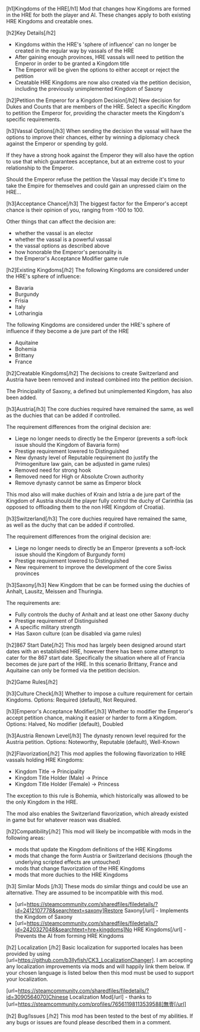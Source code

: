 [h1]Kingdoms of the HRE[/h1]
Mod that changes how Kingdoms are formed in the HRE for both the player and AI.
These changes apply to both existing HRE Kingdoms and creatable ones.

[h2]Key Details[/h2]
* Kingdoms within the HRE's 'sphere of influence' can no longer be created in the regular way by vassals of the HRE
* After gaining enough provinces, HRE vassals will need to petition the Emperor in order to be granted a Kingdom title
* The Emperor will be given the options to either accept or reject the petition
* Creatable HRE Kingdoms are now also created via the petition decision, including the previously unimplemented Kingdom of Saxony 

[h2]Petition the Emperor for a Kingdom Decision[/h2]
New decision for Dukes and Counts that are members of the HRE. 
Select a specific Kingdom to petition the Emperor for, providing the character meets the Kingdom's specific requirements.

[h3]Vassal Options[/h3]
When sending the decision the vassal will have the options to improve their chances, either by winning a diplomacy check
against the Emperor or spending by gold.

If they have a strong hook against the Emperor they will also have the option to use that which guarantees acceptance, 
but at an extreme cost to your relationship to the Emperor.

Should the Emperor refuse the petition the Vassal may decide it's time to take the Empire for themselves and could gain 
an unpressed claim on the HRE...

[h3]Acceptance Chance[/h3]
The biggest factor for the Emperor's accept chance is their opinion of you, ranging from -100 to 100.

Other things that can affect the decision are:
* whether the vassal is an elector
* whether the vassal is a powerful vassal
* the vassal options as described above
* how honorable the Emperor's personality is
* the Emperor's Acceptance Modifier game rule

[h2]Existing Kingdoms[/h2]
The following Kingdoms are considered under the HRE's sphere of influence:
* Bavaria
* Burgundy
* Frisia
* Italy
* Lotharingia

The following Kingdoms are considered under the HRE's sphere of influence if they become a de jure part of the HRE
* Aquitaine
* Bohemia
* Brittany
* France

[h2]Creatable Kingdoms[/h2]
The decisions to create Switzerland and Austria have been removed and instead combined into the petition decision.

The Principality of Saxony, a defined but unimplemented Kingdom, has also been added.

[h3]Austria[/h3]
The core duchies required have remained the same, as well as the duchies that can be added if controlled.

The requirement differences from the original decision are:
* Liege no longer needs to directly be the Emperor (prevents a soft-lock issue should the Kingdom of Bavaria form)
* Prestige requirement lowered to Distinguished
* New dynasty level of Reputable requirement (to justify the Primogeniture law gain, can be adjusted in game rules) 
* Removed need for strong hook
* Removed need for High or Absolute Crown authority
* Remove dynasty cannot be same as Emperor block

This mod also will make duchies of Krain and Istria a de jure part of the Kingdom of Austria should the player fully 
control the duchy of Carinthia (as opposed to offloading them to the non HRE Kingdom of Croatia).

[h3]Switzerland[/h3]
The core duchies required have remained the same, as well as the duchy that can be added if controlled.

The requirement differences from the original decision are:
* Liege no longer needs to directly be an Emperor (prevents a soft-lock issue should the Kingdom of Burgundy form)
* Prestige requirement lowered to Distinguished
* New requirement to improve the development of the core Swiss provinces

[h3]Saxony[/h3]
New Kingdom that be can be formed using the duchies of Anhalt, Lausitz, Meissen and Thuringia.

The requirements are:
* Fully controls the duchy of Anhalt and at least one other Saxony duchy
* Prestige requirement of Distinguished
* A specific military strength
* Has Saxon culture (can be disabled via game rules)

[h2]867 Start Date[/h2]
This mod has largely been designed around start dates with an established HRE, however there has been some attempt to 
cater for the 867 start date. Specifically the situation where all of Francia becomes de jure part of the HRE. 
In this scenario Brittany, France and Aquitaine can only be formed via the petition decision.

[h2]Game Rules[/h2]

[h3]Culture Check[/h3]
Whether to impose a culture requirement for certain Kingdoms. 
Options: Required (default), Not Required.

[h3]Emperor's Acceptance Modifier[/h3]
Whether to modifier the Emperor's accept petition chance, making it easier or harder to form a Kingdom. 
Options: Halved, No modifier (default), Doubled 

[h3]Austria Renown Level[/h3]
The dynasty renown level required for the Austria petition. 
Options: Noteworthy, Reputable (default), Well-Known

[h2]Flavorization[/h2]
This mod applies the following flavorization to HRE vassals holding HRE Kingdoms:
* Kingdom Title -> Principality
* Kingdom Title Holder (Male) -> Prince
* Kingdom Title Holder (Female) -> Princess

The exception to this rule is Bohemia, which historically was allowed to be the only Kingdom in the HRE.

The mod also enables the Switzerland flavorization, which already existed in game but for whatever reason was disabled.

[h2]Compatibility[/h2]
This mod will likely be incompatible with mods in the following areas:
* mods that update the Kingdom definitions of the HRE Kingdoms
* mods that change the form Austria or Switzerland decisions (though the underlying scripted effects are untouched)
* mods that change flavorization of the HRE Kingdoms
* mods that more duchies to the HRE Kingdoms

[h3] Similar Mods [/h3]
These mods do similar things and could be use an alternative. They are assumed to be incompatible with this mod.
* [url=https://steamcommunity.com/sharedfiles/filedetails/?id=2412107778&searchtext=saxony]Restore Saxony[/url] - Implements the Kingdom of Saxony
* [url=https://steamcommunity.com/sharedfiles/filedetails/?id=2420327048&searchtext=hre+kingdoms]No HRE Kingdoms[/url] - Prevents the AI from forming HRE Kingdoms

[h2] Localization [/h2]
Basic localization for supported locales has been provided by using [url=https://github.com/b3llyfish/CK3_LocalizationChanger].
I am accepting any localization improvements via mods and will happily link them below. 
If your chosen language is listed below then this mod must be used to support your localization. 

[url=https://steamcommunity.com/sharedfiles/filedetails/?id=3090564070]Chinese Localization Mod[/url] - thanks to [url=https://steamcommunity.com/profiles/76561198113539588]無壹[/url]

[h2] Bug/Issues [/h2]
This mod has been tested to the best of my abilities. If any bugs or issues are found please described them in a comment.